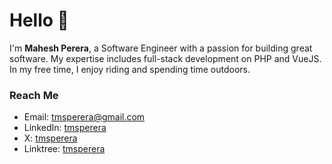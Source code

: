 # Hello 👋

I'm **Mahesh Perera**, a Software Engineer with a passion for building great software. My expertise includes full-stack development on PHP and VueJS. In my free time, I enjoy riding and spending time outdoors.

### Reach Me
- Email: tmsperera@gmail.com
- LinkedIn: [tmsperera](https://www.linkedin.com/in/tmsperera)
- X: [tmsperera](https://x.com/tmsperera)
- Linktree: [tmsperera](https://linktr.ee/tmsperera)

<!--
**tmsperera/tmsperera** is a ✨ _special_ ✨ repository because its `README.md` (this file) appears on your GitHub profile.

Here are some ideas to get you started:

- 🔭 I’m currently working on ...
- 🌱 I’m currently learning ...
- 👯 I’m looking to collaborate on ...
- 🤔 I’m looking for help with ...
- 💬 Ask me about ...
- 📫 How to reach me: ...
- 😄 Pronouns: ...
- ⚡ Fun fact: ...
-->
